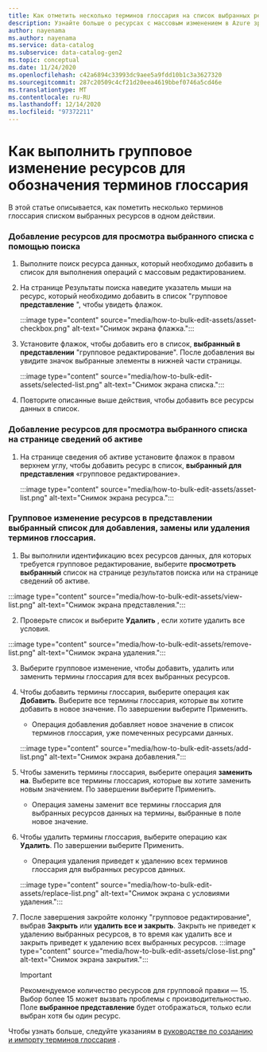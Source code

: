 ```yaml
---
title: Как отметить несколько терминов глоссария на список выбранных ресурсов
description: Узнайте больше о ресурсах с массовым изменением в Azure зрения.
author: nayenama
ms.author: nayenama
ms.service: data-catalog
ms.subservice: data-catalog-gen2
ms.topic: conceptual
ms.date: 11/24/2020
ms.openlocfilehash: c42a6894c33993dc9aee5a9fdd10b1c3a3627320
ms.sourcegitcommit: 287c20509c4cf21d20eea4619bbef0746a5cd46e
ms.translationtype: MT
ms.contentlocale: ru-RU
ms.lasthandoff: 12/14/2020
ms.locfileid: "97372211"
---
```

# <a name="how-to-bulk-edit-assets-to-tag-glossary-terms"></a>Как выполнить групповое изменение ресурсов для обозначения терминов глоссария

В этой статье описывается, как пометить несколько терминов глоссария списком выбранных ресурсов в одном действии.

### <a name="add-assets-to-view-selected-list-using-search"></a>Добавление ресурсов для просмотра выбранного списка с помощью поиска

1. Выполните поиск ресурса данных, который необходимо добавить в список для выполнения операций с массовым редактированием.

2. На странице Результаты поиска наведите указатель мыши на ресурс, который необходимо добавить в список "групповое **представление** ", чтобы увидеть флажок.

   :::image type="content" source="media/how-to-bulk-edit-assets/asset-checkbox.png" alt-text="Снимок экрана флажка.":::

3. Установите флажок, чтобы добавить его в список, **выбранный в представлении** "групповое редактирование". После добавления вы увидите значок выбранные элементы в нижней части страницы.

   :::image type="content" source="media/how-to-bulk-edit-assets/selected-list.png" alt-text="Снимок экрана списка.":::

4. Повторите описанные выше действия, чтобы добавить все ресурсы данных в список.

### <a name="add-assets-to-view-selected-list-from-asset-detail-page"></a>Добавление ресурсов для просмотра выбранного списка на странице сведений об активе

1. На странице сведения об активе установите флажок в правом верхнем углу, чтобы добавить ресурс в список, **выбранный для представления** «групповое редактирование».

   :::image type="content" source="media/how-to-bulk-edit-assets/asset-list.png" alt-text="Снимок экрана ресурса.":::

### <a name="bulk-edit-assets-in-the-view-selected-list-to-add-replace-or-remove-glossary-terms"></a>Групповое изменение ресурсов в представлении выбранный список для добавления, замены или удаления терминов глоссария.

1. Вы выполнили идентификацию всех ресурсов данных, для которых требуется групповое редактирование, выберите **просмотреть выбранный** список на странице результатов поиска или на странице сведений об активе.

:::image type="content" source="media/how-to-bulk-edit-assets/view-list.png" alt-text="Снимок экрана представления.":::

2. Проверьте список и выберите **Удалить** , если хотите удалить все условия.

:::image type="content" source="media/how-to-bulk-edit-assets/remove-list.png" alt-text="Снимок экрана удаления.":::

3. Выберите групповое изменение, чтобы добавить, удалить или заменить термины глоссария для всех выбранных ресурсов.

4. Чтобы добавить термины глоссария, выберите операция как **Добавить**. Выберите все термины глоссария, которые вы хотите добавить в новое значение. По завершении выберите Применить.
    - Операция добавления добавляет новое значение в список терминов глоссария, уже помеченных ресурсами данных.  
   
    :::image type="content" source="media/how-to-bulk-edit-assets/add-list.png" alt-text="Снимок экрана добавления.":::

5. Чтобы заменить термины глоссария, выберите операция **заменить на**. Выберите все термины глоссария, которые вы хотите заменить новым значением. По завершении выберите Применить.
    - Операция замены заменит все термины глоссария для выбранных ресурсов данных на термины, выбранные в поле новое значение.
   
6. Чтобы удалить термины глоссария, выберите операцию как **Удалить**. По завершении выберите Применить.
    - Операция удаления приведет к удалению всех терминов глоссария для выбранных ресурсов данных.
   
    :::image type="content" source="media/how-to-bulk-edit-assets/replace-list.png" alt-text="Снимок экрана с условиями удаления.":::

7. После завершения закройте колонку "групповое редактирование", выбрав **Закрыть** или **удалить все и закрыть**. Закрыть не приведет к удалению выбранных ресурсов, в то время как удалить все и закрыть приведет к удалению всех выбранных ресурсов.
    :::image type="content" source="media/how-to-bulk-edit-assets/close-list.png" alt-text="Снимок экрана закрытия.":::

   > [!Important]
   > Рекомендуемое количество ресурсов для групповой правки — 15. Выбор более 15 может вызвать проблемы с производительностью.
   > Поле **выбранное представление** будет отображаться, только если выбран хотя бы один ресурс.


Чтобы узнать больше, следуйте указаниям в [руководстве по созданию и импорту терминов глоссария](how-to-create-import-export-glossary.md) .
